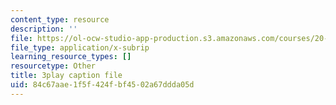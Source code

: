 ```yaml
---
content_type: resource
description: ''
file: https://ol-ocw-studio-app-production.s3.amazonaws.com/courses/20-219-becoming-the-next-bill-nye-writing-and-hosting-the-educational-show-january-iap-2015/84c67aae1f5f424fbf4502a67ddda05d_RMSuV5fwCnE.srt
file_type: application/x-subrip
learning_resource_types: []
resourcetype: Other
title: 3play caption file
uid: 84c67aae-1f5f-424f-bf45-02a67ddda05d
---
```

